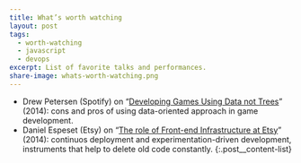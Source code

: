 ```yaml
---
title: What’s worth watching
layout: post
tags:
  - worth-watching
  - javascript
  - devops
excerpt: List of favorite talks and performances.
share-image: whats-worth-watching.png
---
```


- Drew Petersen (Spotify) on “[Developing Games Using Data not Trees](https://www.youtube.com/watch?v=uNVP5jDOVAY)” (2014): cons and pros of using data-oriented approach in game development.
- Daniel Espeset (Etsy) on “[The role of Front-end Infrastructure at Etsy](https://vimeo.com/109912254)” (2014): continuos deployment and experimentation-driven development, instruments that help to delete old code constantly.
{:.post__content-list}
